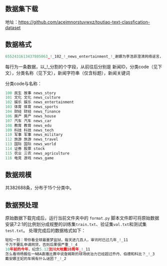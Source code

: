 ## 数据集下载
地址：https://github.com/aceimnorstuvwxz/toutiao-text-classfication-dataset <br>

## 数据格式

```python
6552431613437805063_!_102_!_news_entertainment_!_谢娜为李浩菲澄清网络谣言，之后她的两个行为给自己加分_!_佟丽娅,网络谣言,快乐大本营,李浩菲,谢娜,观众们
```
每行为一条数据，以_!_分割的个字段，从前往后分别是 新闻ID，分类code（见下文），分类名称（见下文），新闻字符串（仅含标题），新闻关键词

分类code与名称：

```python
100 民生 故事 news_story
101 文化 文化 news_culture
102 娱乐 娱乐 news_entertainment
103 体育 体育 news_sports
104 财经 财经 news_finance
106 房产 房产 news_house
107 汽车 汽车 news_car
108 教育 教育 news_edu 
109 科技 科技 news_tech
110 军事 军事 news_military
112 旅游 旅游 news_travel
113 国际 国际 news_world
114 证券 股票 stock
115 农业 三农 news_agriculture
116 电竞 游戏 news_game
```
## 数据规模
共382688条，分布于15个分类中。

## 数据预处理
原始数据下载完成后，运行当前文件夹中的 `format.py` 脚本文件即可将原始数据安装7:2:1的比例划分成规整的训练集`train.txt`、验证集`val.txt`和测试集`test.txt`。
处理完成后的数据格式如下：
```python
轻松一刻：带你看全球最噩梦监狱，每天进几百人，审讯时已过几年_!_11
千万不要乱申请网贷，否则后果很严重_!_4
10年前的今年，纪念5.12汶川大地震10周年_!_11
怎么看待杨毅在一NBA直播比赛中说詹姆斯的球场统治力已经超过乔丹、伯德和科比？_!_3
戴安娜王妃的车祸有什么谜团？_!_2
```